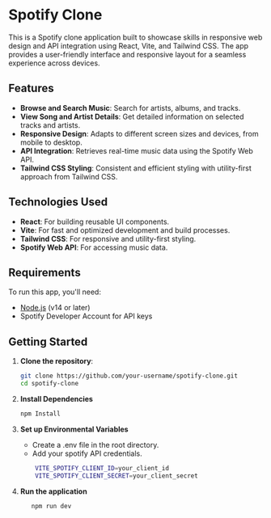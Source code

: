 # Spotify Clone

This is a Spotify clone application built to showcase skills in responsive web design and API integration using React, Vite, and Tailwind CSS. The app provides a user-friendly interface and responsive layout for a seamless experience across devices.

## Features

- **Browse and Search Music**: Search for artists, albums, and tracks.
- **View Song and Artist Details**: Get detailed information on selected tracks and artists.
- **Responsive Design**: Adapts to different screen sizes and devices, from mobile to desktop.
- **API Integration**: Retrieves real-time music data using the Spotify Web API.
- **Tailwind CSS Styling**: Consistent and efficient styling with utility-first approach from Tailwind CSS.

## Technologies Used

- **React**: For building reusable UI components.
- **Vite**: For fast and optimized development and build processes.
- **Tailwind CSS**: For responsive and utility-first styling.
- **Spotify Web API**: For accessing music data.

## Requirements

To run this app, you'll need:

- [Node.js](https://nodejs.org/) (v14 or later)
- Spotify Developer Account for API keys

## Getting Started

1. **Clone the repository**:

   ```bash
   git clone https://github.com/your-username/spotify-clone.git
   cd spotify-clone

   ```

2. **Install Dependencies**

   ```bash
   npm Install

   ```

3. **Set up Environmental Variables**

   - Create a .env file in the root directory.
   - Add your spotify API credentials.

   ```bash
       VITE_SPOTIFY_CLIENT_ID=your_client_id
       VITE_SPOTIFY_CLIENT_SECRET=your_client_secret

   ```

4. **Run the application**

   ```bash
      npm run dev

   ```
